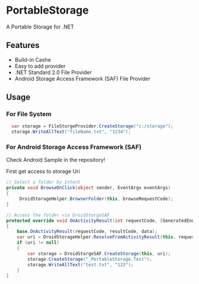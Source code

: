 # PortableStorage
A Portable Storage for .NET

## Features
* Build-in Cashe
* Easy to add provider
* .NET Standard 2.0 File Provider
* Android Storage Access Framework (SAF) File Provider

## Usage

### For File System 
```c#
  var storage = FileStorgeProvider.CreateStorage("c:/storage");
  storage.WriteAllText("fileName.txt", "1234");
```


### For Android Storage Access Framework (SAF)
Check Android Sample in the repository!

First get access to storage Uri
```c#
// Select a folder by Intent 
private void BrowseOnClick(object sender, EventArgs eventArgs)
{
     DroidStorageHelper.BrowserFolder(this, browseRequestCode);
}

// Access the folder via DroidStorgeSAF
protected override void OnActivityResult(int requestCode, [GeneratedEnum] Result resultCode, Intent data)
{
    base.OnActivityResult(requestCode, resultCode, data);
    var uri = DroidStorageHelper.ResolveFromActivityResult(this, requestCode, resultCode, data, browseRequestCode);
    if (uri != null)
    {
        var storage = DroidStorgeSAF.CreateStorage(this, uri);
        storage.CreateStorage("_PortableStorage.Test");
        storage.WriteAllText("test.txt", "123");
    }
}
```
